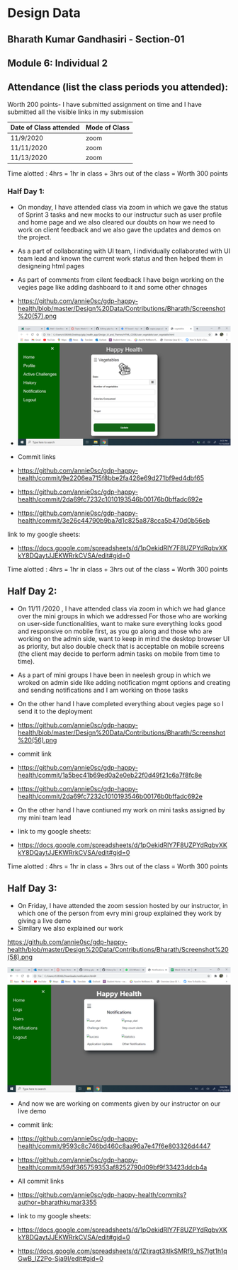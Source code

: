 
# Design Data 
## Bharath Kumar Gandhasiri - Section-01 
## Module 6: Individual 2
## Attendance (list the class periods you attended):
Worth 200 points- I have submitted assignment on time and I have submitted all the visible links in my submission 

| Date of Class attended | Mode of Class |
|------------------------|---------------|
| 11/9/2020 |  zoom |
| 11/11/2020 | zoom |
| 11/13/2020 | zoom | 

Time alotted : 4hrs = 1hr in class + 3hrs out of the class = Worth 300 points

### Half Day 1:
- On monday, I have attended class via zoom in which we gave the status of Sprint 3 tasks and new mocks to our instructur such as user profile and home page  and we also cleared our doubts on how we need to work on client feedback and we also gave the updates and demos on the project.
- As a part of collaborating with UI team, I individually collaborated with UI team lead  and known the current work status and then helped them in designeing html pages 
- As part of comments from cilent feedback I have beign working on the vegies page like adding dashboard to it and some other chnages

- https://github.com/annie0sc/gdp-happy-health/blob/master/Design%20Data/Contributions/Bharath/Screenshot%20(57).png
 
- ![image](https://github.com/annie0sc/gdp-happy-health/blob/master/Design%20Data/Contributions/Bharath/Screenshot%20(57).png)

- Commit links 

- https://github.com/annie0sc/gdp-happy-health/commit/9e2206ea715f8bbe2fa426e69d271bf9ed4dbf65

- https://github.com/annie0sc/gdp-happy-health/commit/2da69fc7232c1010193546b00176b0bffadc692e

- https://github.com/annie0sc/gdp-happy-health/commit/3e26c44790b9ba7d1c825a878cca5b470d0b56eb

 link to my google sheets:
 
- https://docs.google.com/spreadsheets/d/1pOekidRlY7F8UZPYdRqbvXKkY8DQaytJJEKWRrkCVSA/edit#gid=0

Time alotted : 4hrs = 1hr in class + 3hrs out of the class = Worth 300 points

## Half Day 2:
- On 11/11 /2020 , I have attended class via zoom in which we had glance over the mini groups in which we addressed For those who are working on user-side functionalities, want to make sure everything looks good and responsive on mobile first, as you go along and those who are working on the admin side, want to keep in mind the desktop browser UI as priority, but also double check that is acceptable on mobile screens (the client may decide to perform admin tasks on mobile from time to time).

- As a part of mini groups I have been in neelesh group in which we wroked on admin side like adding notification mgmt options and creating and sending notifications and I am working on those tasks
- On the other hand I have completed everything about vegies page so I send it to the deployment 

- https://github.com/annie0sc/gdp-happy-health/blob/master/Design%20Data/Contributions/Bharath/Screenshot%20(56).png

- commit link 

- https://github.com/annie0sc/gdp-happy-health/commit/1a5bec41b69ed0a2e0eb22f0d49f21c6a7f8fc8e

- https://github.com/annie0sc/gdp-happy-health/commit/2da69fc7232c1010193546b00176b0bffadc692e

- On the other hand I have contiuned my work on mini tasks assigned by my mini team lead

- link to my google sheets:
 
- https://docs.google.com/spreadsheets/d/1pOekidRlY7F8UZPYdRqbvXKkY8DQaytJJEKWRrkCVSA/edit#gid=0


Time alotted : 4hrs = 1hr in class + 3hrs out of the class = Worth 300 points
## Half Day 3:
- On Friday, I have attended the zoom session hosted by our instructor, in which one of the person from evry mini group explained they work by giving a live demo
- Similary we also explained our work 

https://github.com/annie0sc/gdp-happy-health/blob/master/Design%20Data/Contributions/Bharath/Screenshot%20(58).png

![image](https://github.com/annie0sc/gdp-happy-health/blob/master/Design%20Data/Contributions/Bharath/Screenshot%20(58).png)
- And now we are working on comments given by our instructor on our live demo

- commit link:

- https://github.com/annie0sc/gdp-happy-health/commit/9593c8c746bd460c8aa96a7e47f6e803326d4447

- https://github.com/annie0sc/gdp-happy-health/commit/59df365759353af8252790d09bf9f33423ddcb4a

- All commit links 

- https://github.com/annie0sc/gdp-happy-health/commits?author=bharathkumar3355


 - link to my google sheets:
 
- https://docs.google.com/spreadsheets/d/1pOekidRlY7F8UZPYdRqbvXKkY8DQaytJJEKWRrkCVSA/edit#gid=0

- https://docs.google.com/spreadsheets/d/1Ztjragt3ltlkSMRf9_hS7lgt1h1qGwB_IZ2Po-Sja9I/edit#gid=0




